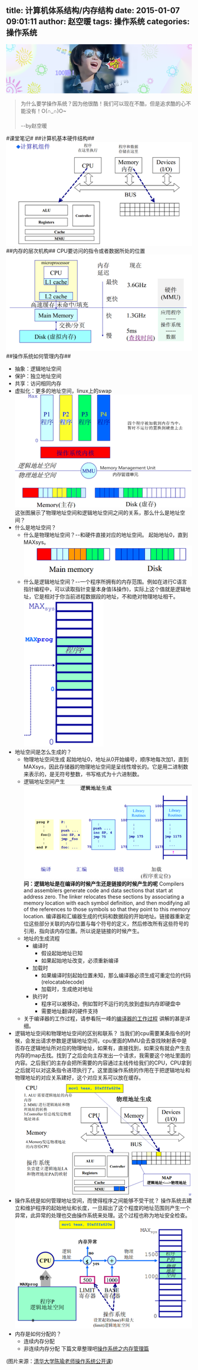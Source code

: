 title: 计算机体系结构/内存结构
date: 2015-01-07 09:01:11
author: 赵空暖
tags: 操作系统
categories: 操作系统
---
![kimi](/image/kimi.png)
> 为什么要学操作系统？因为他很酷！我们可以现在不酷，但是追求酷的心不能没有！O(∩_∩)O~   
　　　　　　　　　　　　　　　　　　　　　　　　　　　　　　　　　　　　--by赵空暖

#课堂笔记#
##计算机基本硬件结构##
![os](/image/os.png)
##内存的层次机构##
CPU要访问的指令或者数据所处的位置
![neicun](/image/neicun.png)
##操作系统如何管理内存##
* 抽象：逻辑地址空间
* 保护：独立地址空间
* 共享：访问相同内存
* 虚拟化：更多的地址空间，linux上的swap
![ppp](/image/PPP.png)
这张图展示了物理地址空间和逻辑地址空间之间的关系，那么什么是地址空间？
* 什么是地址空间？
	* 什么是物理地址空间？--和硬件直接对应的地址空间。
	起始地址0，直到MAXsys。
	![physicaladd](/image/physicaladd.png)
	* 什么是逻辑地址空间？--一个程序所拥有的内存范围。例如在进行C语言指针编程中，可以读取指针变量本身值(&操作)，实际上这个值就是逻辑地址，它是相对于你当前进程数据段的地址，不和绝对物理地址相干。
	![logicadd](/image/logicadd.png)
* 地址空间是怎么生成的？
	* 物理地址空间生成
	起始地址0，地址从0开始编号，顺序地每次加1，直到MAXsys，因此存储器的物理地址空间是呈线性增长的。它是用二进制数来表示的，是无符号整数，书写格式为十六进制数。
	* 逻辑地址空间产生
	![logicaddress](/image/logicaddress.png)
	<b>问：逻辑地址是在编译的时候产生还是链接的时候产生的呢</b>
	Compilers and assemblers generate code and data sections that start at address zero. The linker relocates these sections by associating a memory location with each symbol definition, and then modifying all of the references to those symbols so that they point to this memory location.
	编译器和汇编器生成的代码和数据段的开始地址。链接器重新定位这些部分关联的内存位置与每个符号的定义，然后修改所有这些符号的引用，指向该内存位置。所以说是链接的时候产生。
	* 地址的生成流程
		* 编译时
			* 假设起始地址已知
			* 如果起始地址改变，必须重新编译
		* 加载时
			* 如果编译时刻起始位置未知，那么编译器必须生成可重定位的代码(relocatablecode)
			* 加载时，生成绝对地址
		* 执行时
			* 程序可以被移动，例如暂时不运行的先放到虚拟内存即硬盘中
			* 需要地址翻译的硬件支持
	* 关于编译器的工作过程，请参看阮一峰的[编译器的工作过程](http://www.ruanyifeng.com/blog/2014/11/compiler.html) 讲解的甚是详细。
* 逻辑地址空间和物理地址空间的区别和联系？
当我们的cpu需要某条指令的时候，会发出请求参数是逻辑地址空间，cpu里面的MMU会去查找映射表中是否存在逻辑地址所对应的物理地址，如果有，直接找到，如果没有就会产生去内存的map去找。找到了之后会向主存发出一个请求，我需要这个地址里面的内容。之后我们的主存会把所需要的内容通过主线传给我们的CPU，CPU拿到之后就可以对这条指令进项执行了。这里面操作系统的作用在于把逻辑地址和物理地址的对应关系建好，这个对应关系可以放在缓存。
![address](/image/address.png)
* 操作系统是如何管理地址空间，而使得程序之间能够不受干扰？
操作系统去建立和维护程序的起始地址和长度，一旦超出了这个程度的地址范围则产生一个异常，此异常的处理也交由操作系统来处理。这个过程也称为地址安全检查。
![addresscheck](/image/addresscheck.png)
* 内存是如何分配的？
	* 连续内存分配
	* 非连续内存分配
下篇文章整理吧[操作系统之内存管理篇](http://www.zhaokongnuan.com/2015/01/07/%E6%93%8D%E4%BD%9C%E7%B3%BB%E7%BB%9F%E4%B9%8B%E5%86%85%E5%AD%98%E7%AE%A1%E7%90%86%E7%AF%87/)

(图片来源：[清华大学陈瑜老师操作系统公开课](http://www.topu.com/kvideo.php?do=course_progress&kvideoid=4100&classesid=808))